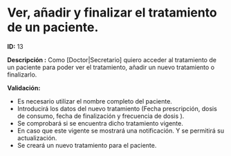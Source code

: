 # Ver, añadir y finalizar el tratamiento de un paciente.
**ID:** 13

**Descripción :** 
Como [Doctor|Secretario] quiero acceder al tratamiento de un paciente para poder ver el tratamiento, añadir un nuevo tratamiento o finalizarlo. 

**Validación:** 
* Es necesario utilizar el nombre completo del paciente.
* Introducirá los datos del nuevo tratamiento (Fecha prescripción, dosis de consumo, fecha de finalización y frecuencia de dosis ).
* Se comprobará si se encuentra dicho tratamiento vigente.
* En caso que este vigente se mostrará una notificación. Y se permitirá su actualización.
* Se creará un nuevo tratamiento para el paciente.
